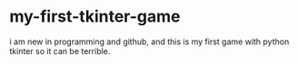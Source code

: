 # my-first-tkinter-game

i am new in programming and github, and this is my first game with python tkinter so it can be terrible.
